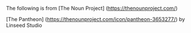 The following is from [The Noun Project] (https://thenounproject.com/)

[The Pantheon]  (https://thenounproject.com/icon/pantheon-3653277/) by Linseed Studio
